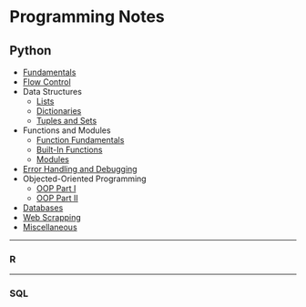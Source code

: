 # Programming Notes

## Python
- [Fundamentals](./Python_Notes/fundamentals.md)
- [Flow Control](./Python_Notes/flowcontrol.md)
- Data Structures
  - [Lists](./Python_Notes/lists.md)
  - [Dictionaries](./Python_Notes/dictionaries.md)
  - [Tuples and Sets](./Python_Notes/tuples_sets.md)
- Functions and Modules
  - [Function Fundamentals](./Python_Notes/function_fund.md)
  - [Built-In Functions](./Python_Notes/builtin_functions.md)
  - [Modules](./Python_Notes/modules.md)
- [Error Handling and Debugging](./Python_Notes/errors.md)
- Objected-Oriented Programming
  - [OOP Part I](./Python_Notes/oop1.md)
  - [OOP Part II](./Python_Notes/oop2.md)
- [Databases](./Python_Notes/database.md)
- [Web Scrapping](./Python_Notes/webscrap.md)
- [Miscellaneous](./Python_Notes/misc.md)

---

### R

---

### SQL
